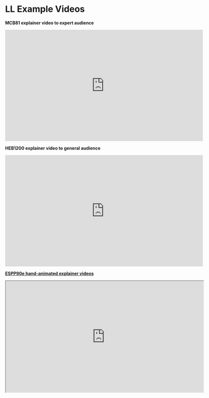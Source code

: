 # LL Example Videos

**MCB81 explainer video to expert audience**
<iframe src="https://player.vimeo.com/video/225859135?title=0&byline=0&portrait=0" width="640" height="360" frameborder="0" allow="autoplay; fullscreen" allowfullscreen></iframe>

**HEB1200 explainer video to general audience**
<iframe width="640" height="360" src="https://www.youtube.com/embed/nImC4aQ2tf0" frameborder="0" allow="accelerometer; autoplay; encrypted-media; gyroscope; picture-in-picture" allowfullscreen></iframe>

[**ESPP90e hand-animated explainer videos**]([https://www.dropbox.com/sh/fr5h2ciuwpiv7l6/AAAQJFze9VU0z-Lxc5_ZTPWea?dl=0&preview=005_ElizaAlston_Final.m4v](https://www.dropbox.com/sh/fr5h2ciuwpiv7l6/AAAQJFze9VU0z-Lxc5_ZTPWea?dl=0&preview=005_ElizaAlston_Final.m4v))
<iframe src="https://drive.google.com/file/d/1slCRGlyfc6Oa-ckoBG_bPj1Gr77WPSWT/preview" width="640" height="360"></iframe>




<!--stackedit_data:
eyJoaXN0b3J5IjpbLTQ4NTI1OTYxOSw2Nzc0MjAzMDgsLTE1Mj
Q2MDQ0NTIsNDM5MTI5NDczLC01ODAyMDMxMjFdfQ==
-->